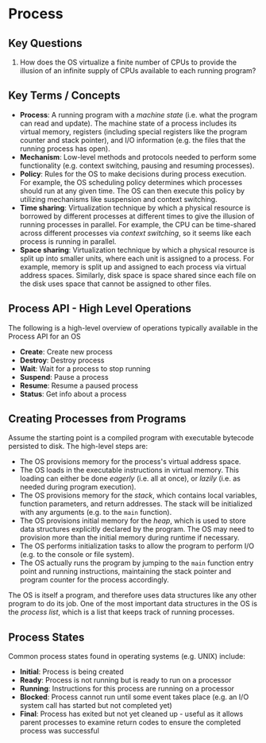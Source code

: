 # Process

## Key Questions
1. How does the OS virtualize a finite number of CPUs to provide the illusion of an infinite supply of CPUs available to each running program? 

## Key Terms / Concepts
- **Process**: A running program with a *machine state* (i.e. what the program can read and update). The machine state of a process includes its virtual memory, registers (including special registers like the program counter and stack pointer), and I/O information (e.g. the files that the running process has open).  
- **Mechanism**: Low-level methods and protocols needed to perform some functionality (e.g. context switching, pausing and resuming processes).
- **Policy**: Rules for the OS to make decisions during process execution. For example, the OS scheduling policy determines which processes should run at any given time. The OS can then execute this policy by utilizing mechanisms like suspension and context switching.   
- **Time sharing**: Virtualization technique by which a physical resource is borrowed by different processes at different times to give the illusion of running processes in parallel. For example, the CPU can be time-shared across different processes via *context switching*, so it seems like each process is running in parallel. 
- **Space sharing**: Virtualization technique by which a physical resource is split up into smaller units, where each unit is assigned to a process. For example, memory is split up and assigned to each process via virtual address spaces. Similarly, disk space is space shared since each file on the disk uses space that cannot be assigned to other files.

## Process API - High Level Operations

The following is a high-level overview of operations typically available in the Process API for an OS

- **Create**: Create new process
- **Destroy**: Destroy process
- **Wait**: Wait for a process to stop running
- **Suspend**: Pause a process
- **Resume**: Resume a paused process
- **Status**: Get info about a process

## Creating Processes from Programs
Assume the starting point is a compiled program with executable bytecode persisted to disk. The high-level steps are:

- The OS provisions memory for the process's virtual address space.
- The OS loads in the executable instructions in virtual memory. This loading can either be done *eagerly* (i.e. all at once), or *lazily* (i.e. as needed during program execution). 
- The OS provisions memory for the *stack*, which contains local variables, function parameters, and return addresses. The stack will be initialized with any arguments (e.g. to the `main` function).
- The OS provisions initial memory for the *heap*, which is used to store data structures explicitly declared by the program. The OS may need to provision more than the initial memory during runtime if necessary.
- The OS performs initialization tasks to allow the program to perform I/O (e.g. to the console or file system).
- The OS actually runs the program by jumping to the `main` function entry point and running instructions, maintaining the stack pointer and program counter for the process accordingly.

The OS is itself a program, and therefore uses data structures like any other program to do its job. One of the most important data structures in the OS is the *process list*, which is a list that keeps track of running processes.

## Process States

Common process states found in operating systems (e.g. UNIX) include:

- **Initial**: Process is being created
- **Ready**: Process is not running but is ready to run on a processor
- **Running**: Instructions for this process are running on a processor
- **Blocked**: Process cannot run until some event takes place (e.g. an I/O system call has started but not completed yet)
- **Final**: Process has exited but not yet cleaned up - useful as it allows parent processes to examine return codes to ensure the completed process was successful